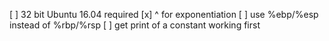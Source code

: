[ ] 32 bit Ubuntu 16.04 required
[x] ^ for exponentiation
[ ] use %ebp/%esp instead of %rbp/%rsp
[ ] get print of a constant working first


